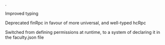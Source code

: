 .

Improved typing

Deprecated finRpc in favour of more universal, and well-typed hcRpc

Switched from defining permissions at runtime, to a system of declaring it in the faculty.json file